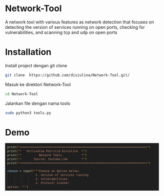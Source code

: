 # Network-Tool
A network tool with various features as network detection that focuses on detecting the version of services running on open ports, checking for vulnerabilities, and scanning tcp and udp on open ports

# Installation
Install project dengan git clone
```bash
git clone  https://github.com/disiulina/Network-Tool.git/
```
Masuk ke direktori Network-Tool
```bash
cd Network-Tool
```
Jalankan file dengan nama tools
```bash
sudo python3 tools.py
```

# Demo
[![demo](https://github.com/disiulina/Network-Tool/blob/main/img/tools.jpg)](https://youtu.be/DXAeTbwbu4w)


